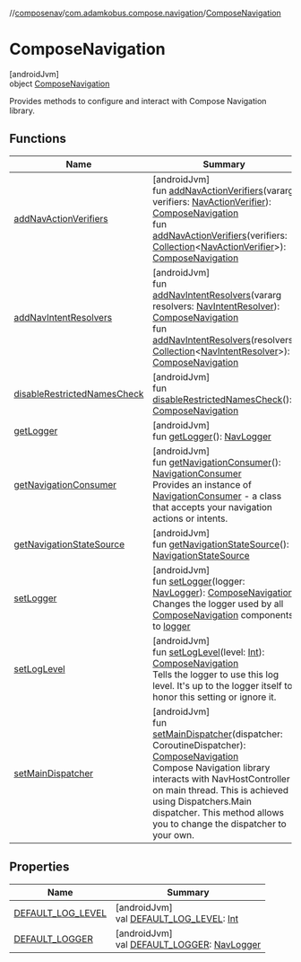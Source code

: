 //[composenav](../../../index.md)/[com.adamkobus.compose.navigation](../index.md)/[ComposeNavigation](index.md)

# ComposeNavigation

[androidJvm]\
object [ComposeNavigation](index.md)

Provides methods to configure and interact with Compose Navigation library.

## Functions

| Name | Summary |
|---|---|
| [addNavActionVerifiers](add-nav-action-verifiers.md) | [androidJvm]<br>fun [addNavActionVerifiers](add-nav-action-verifiers.md)(vararg verifiers: [NavActionVerifier](../-nav-action-verifier/index.md)): [ComposeNavigation](index.md)<br>fun [addNavActionVerifiers](add-nav-action-verifiers.md)(verifiers: [Collection](https://kotlinlang.org/api/latest/jvm/stdlib/kotlin.collections/-collection/index.html)&lt;[NavActionVerifier](../-nav-action-verifier/index.md)&gt;): [ComposeNavigation](index.md) |
| [addNavIntentResolvers](add-nav-intent-resolvers.md) | [androidJvm]<br>fun [addNavIntentResolvers](add-nav-intent-resolvers.md)(vararg resolvers: [NavIntentResolver](../-nav-intent-resolver/index.md)): [ComposeNavigation](index.md)<br>fun [addNavIntentResolvers](add-nav-intent-resolvers.md)(resolvers: [Collection](https://kotlinlang.org/api/latest/jvm/stdlib/kotlin.collections/-collection/index.html)&lt;[NavIntentResolver](../-nav-intent-resolver/index.md)&gt;): [ComposeNavigation](index.md) |
| [disableRestrictedNamesCheck](disable-restricted-names-check.md) | [androidJvm]<br>fun [disableRestrictedNamesCheck](disable-restricted-names-check.md)(): [ComposeNavigation](index.md) |
| [getLogger](get-logger.md) | [androidJvm]<br>fun [getLogger](get-logger.md)(): [NavLogger](../../com.adamkobus.compose.navigation.logger/-nav-logger/index.md) |
| [getNavigationConsumer](get-navigation-consumer.md) | [androidJvm]<br>fun [getNavigationConsumer](get-navigation-consumer.md)(): [NavigationConsumer](../-navigation-consumer/index.md)<br>Provides an instance of [NavigationConsumer](../-navigation-consumer/index.md) - a class that accepts your navigation actions or intents. |
| [getNavigationStateSource](get-navigation-state-source.md) | [androidJvm]<br>fun [getNavigationStateSource](get-navigation-state-source.md)(): [NavigationStateSource](../-navigation-state-source/index.md) |
| [setLogger](set-logger.md) | [androidJvm]<br>fun [setLogger](set-logger.md)(logger: [NavLogger](../../com.adamkobus.compose.navigation.logger/-nav-logger/index.md)): [ComposeNavigation](index.md)<br>Changes the logger used by all [ComposeNavigation](index.md) components to [logger](set-logger.md) |
| [setLogLevel](set-log-level.md) | [androidJvm]<br>fun [setLogLevel](set-log-level.md)(level: [Int](https://kotlinlang.org/api/latest/jvm/stdlib/kotlin/-int/index.html)): [ComposeNavigation](index.md)<br>Tells the logger to use this log level. It's up to the logger itself to honor this setting or ignore it. |
| [setMainDispatcher](set-main-dispatcher.md) | [androidJvm]<br>fun [setMainDispatcher](set-main-dispatcher.md)(dispatcher: CoroutineDispatcher): [ComposeNavigation](index.md)<br>Compose Navigation library interacts with NavHostController on main thread. This is achieved using Dispatchers.Main dispatcher. This method allows you to change the dispatcher to your own. |

## Properties

| Name | Summary |
|---|---|
| [DEFAULT_LOG_LEVEL](-d-e-f-a-u-l-t_-l-o-g_-l-e-v-e-l.md) | [androidJvm]<br>val [DEFAULT_LOG_LEVEL](-d-e-f-a-u-l-t_-l-o-g_-l-e-v-e-l.md): [Int](https://kotlinlang.org/api/latest/jvm/stdlib/kotlin/-int/index.html) |
| [DEFAULT_LOGGER](-d-e-f-a-u-l-t_-l-o-g-g-e-r.md) | [androidJvm]<br>val [DEFAULT_LOGGER](-d-e-f-a-u-l-t_-l-o-g-g-e-r.md): [NavLogger](../../com.adamkobus.compose.navigation.logger/-nav-logger/index.md) |
